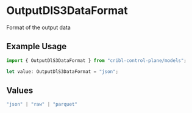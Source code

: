 # OutputDlS3DataFormat

Format of the output data

## Example Usage

```typescript
import { OutputDlS3DataFormat } from "cribl-control-plane/models";

let value: OutputDlS3DataFormat = "json";
```

## Values

```typescript
"json" | "raw" | "parquet"
```